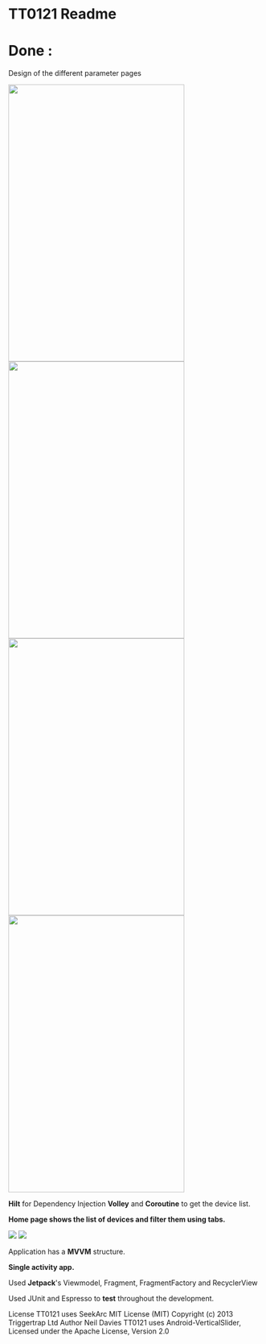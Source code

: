 # TT0121 Readme
# Done :

Design of the different parameter pages

<img src="https://i.imgur.com/jj0QUZK.png"  width="350" height="550">
<img src="https://i.imgur.com/E9KH4aK.png" width="350" height="550">
<img src="https://i.imgur.com/jj0QUZK.png" width="350" height="550">
<img src="https://i.imgur.com/8IdDlBV.png" width="350" height="550">

**Hilt** for Dependency Injection
**Volley** and **Coroutine** to get the device list.

**Home page shows the list of devices and filter them using tabs.**

<img src="https://i.imgur.com/3KbxZYO.png">

<img src="https://i.imgur.com/KAmEJU9.png">



Application has a **MVVM** structure.

**Single activity app.**

Used **Jetpack**'s Viewmodel, Fragment, FragmentFactory and RecyclerView

Used JUnit and Espresso to **test** throughout the development.



License
TT0121 uses SeekArc MIT License (MIT) Copyright (c) 2013 Triggertrap Ltd Author Neil Davies
TT0121 uses Android-VerticalSlider, Licensed under the Apache License, Version 2.0
